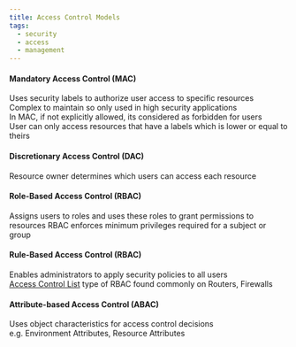 ```yaml
---
title: Access Control Models
tags:
  - security
  - access
  - management
---
```


#### Mandatory Access Control (MAC)
Uses security labels to authorize user access to specific resources  
Complex to maintain so only used in high security applications  
In MAC, if not explicitly allowed, its considered as forbidden for users  
User can only access resources that have a labels which is lower or equal to theirs

#### Discretionary Access Control (DAC)
Resource owner determines which users can access each resource

#### Role-Based Access Control (RBAC)
Assigns users to roles and uses these roles to grant permissions to resources
RBAC enforces minimum privileges required for a subject or group  

#### Rule-Based Access Control (RBAC)
Enables administrators to apply security policies to all users  
[Access Control List](access-control-types.md#Access%20Control%20List) type of RBAC found commonly on Routers, Firewalls

#### Attribute-based Access Control (ABAC)
Uses object characteristics for access control decisions  
e.g. Environment Attributes, Resource Attributes








